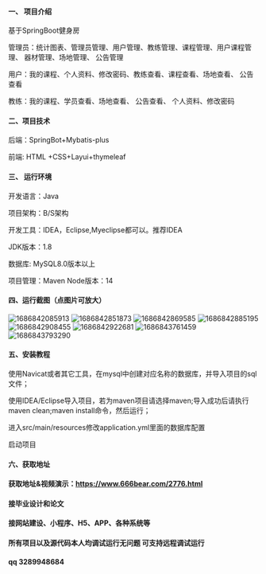 #### 一、 项目介绍
基于SpringBoot健身房

管理员：统计图表、管理员管理、用户管理、教练管理、课程管理、用户课程管理、 器材管理、场地管理、 公告管理

用户：我的课程、个人资料、修改密码、教练查看、课程查看、场地查看、 公告查看

教练：我的课程、学员查看、场地查看、 公告查看、 个人资料、修改密码

#### 二、项目技术
后端：SpringBot+Mybatis-plus

前端: HTML +CSS+Layui+thymeleaf

#### 三、 运行环境
开发语言：Java

项目架构：B/S架构

开发工具：IDEA，Eclipse,Myeclipse都可以。推荐IDEA

JDK版本：1.8

数据库: MySQL8.0版本以上

项目管理：Maven
Node版本：14
#### 四、运行截图（点图片可放大）
![1686842085913](https://github.com/666bears/gymming/assets/143094776/bb7d6557-5fe1-4059-ae99-224ee497b6b4)
![1686842851873](https://github.com/666bears/gymming/assets/143094776/af4678be-e4d9-420c-8924-d44911d0266c)
![1686842869585](https://github.com/666bears/gymming/assets/143094776/3811c9c4-b904-4056-8168-b931b3806b1e)
![1686842885195](https://github.com/666bears/gymming/assets/143094776/dca6810e-ce0a-460b-954a-7c0d67dc3895)
![1686842908455](https://github.com/666bears/gymming/assets/143094776/115eebc5-7168-4eae-8157-3e5a31681ac9)
![1686842922681](https://github.com/666bears/gymming/assets/143094776/33b67e94-78bd-4eb6-b5b2-cc4784f6a745)
![1686843761459](https://github.com/666bears/gymming/assets/143094776/f45fa9fc-9e6f-477f-aeff-3bf13b4f816d)
![1686843793290](https://github.com/666bears/gymming/assets/143094776/d0c7126a-c279-4557-b5df-de65a6d1fcf8)


#### 五、安装教程
使用Navicat或者其它工具，在mysql中创建对应名称的数据库，并导入项目的sql文件；

使用IDEA/Eclipse导入项目，若为maven项目请选择maven;导入成功后请执行maven clean;maven install命令，然后运行；

进入src/main/resources修改application.yml里面的数据库配置

启动项目
#### 六、获取地址
#### 获取地址&视频演示：https://www.666bear.com/2776.html

#### 接毕业设计和论文
#### 接网站建设、小程序、H5、APP、各种系统等
#### 所有项目以及源代码本人均调试运行无问题 可支持远程调试运行
#### qq 3289948684
